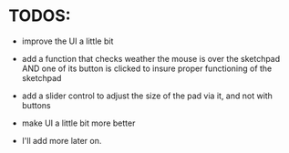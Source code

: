 # TODOS: 

- improve the UI a little bit

- add a function that checks weather the mouse is over the sketchpad AND one of its button is clicked to insure proper functioning of the sketchpad

- add a slider control to adjust the size of the pad via it, and not with buttons 

- make UI a little bit more better 

- I'll add more later on.
